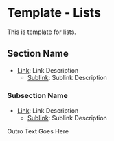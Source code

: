 <!-- ======================================== template-list.md Start ======================================== -->


<!-- ------------------------------ Intro Start ------------------------------ -->

# Template - Lists

This is template for lists.

<!-- ------------------------------ Intro End ------------------------------ -->


<!-- ------------------------------ Overview End ------------------------------ -->

<!-- ------------------------------ Overview End ------------------------------ -->


<!-- ------------------------------ Section Start ------------------------------ -->

## Section Name
* [Link](https://www.google.com/): Link Description
  - [Sublink](https://www.google.com/): Sublink Description

<!-- ++++++++++++++++++++ Subsection Start ++++++++++++++++++++ -->

### Subsection Name
* [Link](https://www.google.com/): Link Description
  - [Sublink](https://www.google.com/): Sublink Description

<!-- ++++++++++++++++++++ Subsection End ++++++++++++++++++++ -->


<!-- ------------------------------ Section End ------------------------------ -->


<!-- ------------------------------ Outro Start ------------------------------ -->

Outro Text Goes Here

<!-- ------------------------------ Outro End ------------------------------ -->


<!-- ======================================== template-list.md End ======================================== -->
